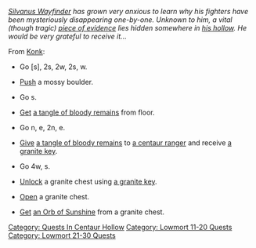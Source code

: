 *[Silvanus Wayfinder](Centaur_Ranger.md "wikilink") has grown very
anxious to learn why his fighters have been mysteriously disappearing
one-by-one. Unknown to him, a vital (though tragic) [piece of
evidence](Tangle_Of_Bloody_Remains.md "wikilink") lies hidden somewhere
in [his hollow](:Category:_Centaur_Hollow.md "wikilink"). He would be
very grateful to receive it...*

From [Konk](Konk.md "wikilink"):

-   Go \[s\], 2s, 2w, 2s, w.

<!-- -->

-   [Push](Push.md "wikilink") a mossy boulder.

<!-- -->

-   Go s.

<!-- -->

-   [Get](Get.md "wikilink") [a tangle of bloody
    remains](Tangle_Of_Bloody_Remains.md "wikilink") from floor.

<!-- -->

-   Go n, e, 2n, e.

<!-- -->

-   [Give](Give.md "wikilink") [a tangle of bloody
    remains](Tangle_Of_Bloody_Remains.md "wikilink") to [a centaur
    ranger](Centaur_Ranger.md "wikilink") and receive [a granite
    key](Granite_Key_(Centaur_Hollow).md "wikilink").

<!-- -->

-   Go 4w, s.

<!-- -->

-   [Unlock](Unlock.md "wikilink") a granite chest using [a granite
    key](Granite_Key_(Centaur_Hollow).md "wikilink").

<!-- -->

-   [Open](Open.md "wikilink") a granite chest.

<!-- -->

-   [Get](Get.md "wikilink") [an Orb of
    Sunshine](Orb_Of_Sunshine.md "wikilink") from a granite chest.

[Category: Quests In Centaur
Hollow](Category:_Quests_In_Centaur_Hollow "wikilink") [Category:
Lowmort 11-20 Quests](Category:_Lowmort_11-20_Quests "wikilink")
[Category: Lowmort 21-30
Quests](Category:_Lowmort_21-30_Quests "wikilink")
